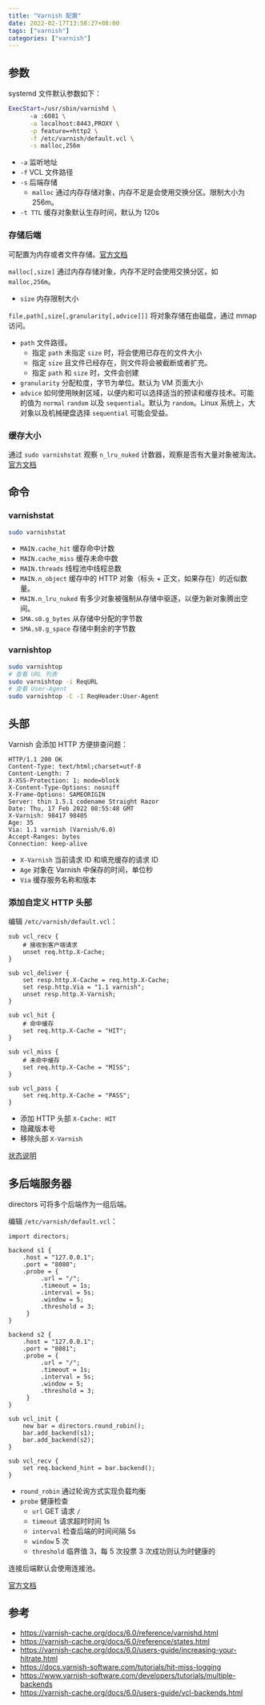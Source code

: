 ```yaml
---
title: "Varnish 配置"
date: 2022-02-17T13:58:27+08:00
tags: ["varnish"]
categories: ["varnish"]
---
```


## 参数
    
systemd 文件默认参数如下：

```bash
ExecStart=/usr/sbin/varnishd \
      -a :6081 \
      -a localhost:8443,PROXY \
      -p feature=+http2 \
      -f /etc/varnish/default.vcl \
      -s malloc,256m
```
- `-a` 监听地址
- `-f` VCL 文件路径 
- `-s` 后端存储
  - `malloc` 通过内存存储对象，内存不足是会使用交换分区。限制大小为 256m。
- `-t TTL` 缓存对象默认生存时间，默认为 120s

### 存储后端


可配置为内存或者文件存储。[官方文档](https://varnish-cache.org/docs/6.0/users-guide/storage-backends.html)

`malloc[,size]` 通过内存存储对象，内存不足时会使用交换分区，如 `malloc,256m`。
- `size` 内存限制大小

`file,path[,size[,granularity[,advice]]]`  将对象存储在由磁盘，通过 mmap 访问。
- `path` 文件路径。
  - 指定 `path` 未指定 `size` 时，将会使用已存在的文件大小
  - 指定 `size` 且文件已经存在，则文件将会被截断或者扩充。
  - 指定 `path` 和 `size` 时，文件会创建
- `granularity` 分配粒度，字节为单位。默认为 VM 页面大小
- `advice` 如何使用映射区域，以便内和可以选择适当的预读和缓存技术。可能的值为 `normal` `random` 以及 `sequential`。默认为 `random`。Linux 系统上，大对象以及机械硬盘选择 `sequential` 可能会受益。

### 缓存大小


通过 `sudo varnishstat` 观察 `n_lru_nuked` 计数器，观察是否有大量对象被淘汰。[官方文档](https://varnish-cache.org/docs/6.0/users-guide/sizing-your-cache.html)

## 命令

### varnishstat

```bash
sudo varnishstat
```

- `MAIN.cache_hit` 缓存命中计数
- `MAIN.cache_miss` 缓存未命中数
- `MAIN.threads` 线程池中线程总数
- `MAIN.n_object` 缓存中的 HTTP 对象（标头 + 正文，如果存在）的近似数量。
- `MAIN.n_lru_nuked` 有多少对象被强制从存储中驱逐，以便为新对象腾出空间。
- `SMA.s0.g_bytes` 从存储中分配的字节数
- `SMA.s0.g_space` 存储中剩余的字节数


### varnishtop

```bash
sudo varnishtop
# 查看 URL 列表
sudo varnishtop -i ReqURL
# 查看 User-Agent
sudo varnishtop -C -I ReqHeader:User-Agent
```

## 头部

Varnish 会添加 HTTP 方便排查问题：

```http
HTTP/1.1 200 OK
Content-Type: text/html;charset=utf-8
Content-Length: 7
X-XSS-Protection: 1; mode=block
X-Content-Type-Options: nosniff
X-Frame-Options: SAMEORIGIN
Server: thin 1.5.1 codename Straight Razor
Date: Thu, 17 Feb 2022 08:55:48 GMT
X-Varnish: 98417 98405
Age: 35
Via: 1.1 varnish (Varnish/6.0)
Accept-Ranges: bytes
Connection: keep-alive
```
- `X-Varnish` 当前请求 ID 和填充缓存的请求 ID
- `Age` 对象在 Varnish 中保存的时间，单位秒
- `Via` 缓存服务名称和版本

### 添加自定义 HTTP 头部

编辑 `/etc/varnish/default.vcl`：

```vcl
sub vcl_recv {
    # 接收到客户端请求
    unset req.http.X-Cache;
}

sub vcl_deliver {
    set resp.http.X-Cache = req.http.X-Cache;
    set resp.http.Via = "1.1 varnish";
    unset resp.http.X-Varnish;
}

sub vcl_hit {
    # 命中缓存
    set req.http.X-Cache = "HIT";
}

sub vcl_miss {
    # 未命中缓存
    set req.http.X-Cache = "MISS";
}

sub vcl_pass {
    set req.http.X-Cache = "PASS";
}
```

- 添加 HTTP 头部 `X-Cache: HIT`
- 隐藏版本号
- 移除头部 `X-Varnish`


[状态说明](https://varnish-cache.org/docs/6.0/reference/states.html)


## 多后端服务器

directors 可将多个后端作为一组后端。

编辑 `/etc/varnish/default.vcl`：

```vcl
import directors;

backend s1 {
    .host = "127.0.0.1";
    .port = "8080";
    .probe = {
         .url = "/";
         .timeout = 1s;
         .interval = 5s;
         .window = 5;
         .threshold = 3;
     }
}

backend s2 {
    .host = "127.0.0.1";
    .port = "8081";
    .probe = {
         .url = "/";
         .timeout = 1s;
         .interval = 5s;
         .window = 5;
         .threshold = 3;
     }
}

sub vcl_init {
    new bar = directors.round_robin();
    bar.add_backend(s1);
    bar.add_backend(s2);
}

sub vcl_recv {
    set req.backend_hint = bar.backend();
}
```
- `round_robin` 通过轮询方式实现负载均衡
- `probe` 健康检查
  - `url` GET 请求 `/`
  - `timeout` 请求超时时间 1s
  - `interval` 检查后端的时间间隔 5s
  - `window` 5 次
  - `threshold` 临界值 3，每 5 次投票 3 次成功则认为时健康的

连接后端默认会使用连接池。

[官方文档](https://varnish-cache.org/docs/6.0/users-guide/vcl-backends.html)

## 参考

- <https://varnish-cache.org/docs/6.0/reference/varnishd.html>
- <https://varnish-cache.org/docs/6.0/reference/states.html>
- <https://varnish-cache.org/docs/6.0/users-guide/increasing-your-hitrate.html>
- <https://docs.varnish-software.com/tutorials/hit-miss-logging>
- <https://www.varnish-software.com/developers/tutorials/multiple-backends>
- <https://varnish-cache.org/docs/6.0/users-guide/vcl-backends.html>
